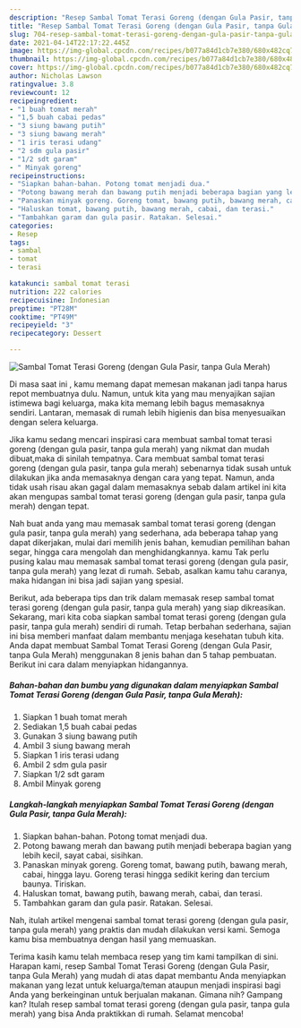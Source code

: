 ```yaml
---
description: "Resep Sambal Tomat Terasi Goreng (dengan Gula Pasir, tanpa Gula Merah) yang lezat Untuk Jualan"
title: "Resep Sambal Tomat Terasi Goreng (dengan Gula Pasir, tanpa Gula Merah) yang lezat Untuk Jualan"
slug: 704-resep-sambal-tomat-terasi-goreng-dengan-gula-pasir-tanpa-gula-merah-yang-lezat-untuk-jualan
date: 2021-04-14T22:17:22.445Z
image: https://img-global.cpcdn.com/recipes/b077a84d1cb7e380/680x482cq70/sambal-tomat-terasi-goreng-dengan-gula-pasir-tanpa-gula-merah-foto-resep-utama.jpg
thumbnail: https://img-global.cpcdn.com/recipes/b077a84d1cb7e380/680x482cq70/sambal-tomat-terasi-goreng-dengan-gula-pasir-tanpa-gula-merah-foto-resep-utama.jpg
cover: https://img-global.cpcdn.com/recipes/b077a84d1cb7e380/680x482cq70/sambal-tomat-terasi-goreng-dengan-gula-pasir-tanpa-gula-merah-foto-resep-utama.jpg
author: Nicholas Lawson
ratingvalue: 3.8
reviewcount: 12
recipeingredient:
- "1 buah tomat merah"
- "1,5 buah cabai pedas"
- "3 siung bawang putih"
- "3 siung bawang merah"
- "1 iris terasi udang"
- "2 sdm gula pasir"
- "1/2 sdt garam"
- " Minyak goreng"
recipeinstructions:
- "Siapkan bahan-bahan. Potong tomat menjadi dua."
- "Potong bawang merah dan bawang putih menjadi beberapa bagian yang lebih kecil, sayat cabai, sisihkan."
- "Panaskan minyak goreng. Goreng tomat, bawang putih, bawang merah, cabai, hingga layu. Goreng terasi hingga sedikit kering dan tercium baunya. Tiriskan."
- "Haluskan tomat, bawang putih, bawang merah, cabai, dan terasi."
- "Tambahkan garam dan gula pasir. Ratakan. Selesai."
categories:
- Resep
tags:
- sambal
- tomat
- terasi

katakunci: sambal tomat terasi 
nutrition: 222 calories
recipecuisine: Indonesian
preptime: "PT28M"
cooktime: "PT49M"
recipeyield: "3"
recipecategory: Dessert

---
```



![Sambal Tomat Terasi Goreng (dengan Gula Pasir, tanpa Gula Merah)](https://img-global.cpcdn.com/recipes/b077a84d1cb7e380/680x482cq70/sambal-tomat-terasi-goreng-dengan-gula-pasir-tanpa-gula-merah-foto-resep-utama.jpg)

Di masa  saat ini , kamu memang dapat memesan makanan jadi tanpa harus repot membuatnya dulu. Namun, untuk kita yang mau menyajikan sajian istimewa bagi keluarga, maka kita memang lebih bagus memasaknya sendiri. Lantaran, memasak di rumah lebih higienis dan bisa menyesuaikan dengan selera keluarga.

Jika kamu sedang mencari inspirasi cara membuat sambal tomat terasi goreng (dengan gula pasir, tanpa gula merah) yang nikmat dan mudah dibuat,maka di sinilah tempatnya. Cara membuat sambal tomat terasi goreng (dengan gula pasir, tanpa gula merah)  sebenarnya tidak susah untuk dilakukan jika anda memasaknya dengan cara yang tepat. Namun, anda tidak usah risau akan gagal dalam memasaknya 
sebab dalam artikel ini kita akan mengupas sambal tomat terasi goreng (dengan gula pasir, tanpa gula merah) dengan tepat.  



Nah buat anda yang mau memasak sambal tomat terasi goreng (dengan gula pasir, tanpa gula merah) yang sederhana, ada beberapa tahap yang dapat dikerjakan, mulai dari memilih jenis bahan, kemudian pemilihan bahan segar, hingga cara mengolah dan menghidangkannya. kamu Tak perlu pusing kalau mau memasak sambal tomat terasi goreng (dengan gula pasir, tanpa gula merah) yang lezat di rumah. Sebab, asalkan kamu  tahu caranya, maka hidangan ini bisa jadi sajian yang spesial.

Berikut, ada beberapa tips dan trik dalam memasak resep sambal tomat terasi goreng (dengan gula pasir, tanpa gula merah) yang siap dikreasikan. Sekarang, mari kita coba siapkan sambal tomat terasi goreng (dengan gula pasir, tanpa gula merah) sendiri di rumah. Tetap berbahan sederhana, sajian ini bisa memberi manfaat dalam membantu menjaga kesehatan tubuh kita. Anda dapat membuat Sambal Tomat Terasi Goreng (dengan Gula Pasir, tanpa Gula Merah) menggunakan 8 jenis bahan dan 5 tahap pembuatan. Berikut ini cara dalam menyiapkan hidangannya.

<!--inarticleads1-->

##### Bahan-bahan dan bumbu yang digunakan dalam menyiapkan Sambal Tomat Terasi Goreng (dengan Gula Pasir, tanpa Gula Merah):

1. Siapkan 1 buah tomat merah
1. Sediakan 1,5 buah cabai pedas
1. Gunakan 3 siung bawang putih
1. Ambil 3 siung bawang merah
1. Siapkan 1 iris terasi udang
1. Ambil 2 sdm gula pasir
1. Siapkan 1/2 sdt garam
1. Ambil  Minyak goreng




<!--inarticleads2-->

##### Langkah-langkah menyiapkan Sambal Tomat Terasi Goreng (dengan Gula Pasir, tanpa Gula Merah):

1. Siapkan bahan-bahan. Potong tomat menjadi dua.
1. Potong bawang merah dan bawang putih menjadi beberapa bagian yang lebih kecil, sayat cabai, sisihkan.
1. Panaskan minyak goreng. Goreng tomat, bawang putih, bawang merah, cabai, hingga layu. Goreng terasi hingga sedikit kering dan tercium baunya. Tiriskan.
1. Haluskan tomat, bawang putih, bawang merah, cabai, dan terasi.
1. Tambahkan garam dan gula pasir. Ratakan. Selesai.




Nah, itulah artikel mengenai  sambal tomat terasi goreng (dengan gula pasir, tanpa gula merah)  yang praktis dan mudah dilakukan versi kami. Semoga kamu bisa membuatnya dengan hasil yang memuaskan. 

Terima kasih kamu telah membaca resep yang tim kami tampilkan di sini. Harapan kami, resep  Sambal Tomat Terasi Goreng (dengan Gula Pasir, tanpa Gula Merah) yang mudah di atas dapat membantu Anda menyiapkan makanan yang lezat untuk keluarga/teman ataupun menjadi inspirasi bagi Anda yang berkeinginan untuk berjualan makanan. Gimana nih? Gampang kan? Itulah resep sambal tomat terasi goreng (dengan gula pasir, tanpa gula merah) yang bisa Anda praktikkan di rumah. Selamat mencoba!


